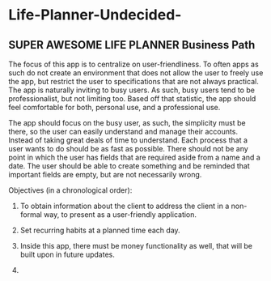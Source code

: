 # Life-Planner-Undecided-
SUPER AWESOME LIFE PLANNER
Business Path
---------------------------------------------------------------------------------------------------------------------

The focus of this app is to centralize on user-friendliness. To often apps as such do not create an environment that does not allow the user to freely use the app, but restrict the user to specifications that are not always practical. The app is naturally inviting to busy users. As such, busy users tend to be professionalist, but not limiting too. Based off that statistic, the app should feel comfortable for both, personal use, and a professional use. 

The app should focus on the busy user, as such, the simplicity must be there, so the user can easily understand and manage their accounts. Instead of taking great deals of time to understand. Each process that a user wants to do should be as fast as possible. There should not be any point in which the user has fields that are required aside from a name and a date. The user should be able to create something and be reminded that important fields are empty, but are not necessarily wrong. 

Objectives (in a chronological order):

1. To obtain information about the client to address the client in a non-formal way, to present as a user-friendly application. 

2. Set recurring habits at a planned time each day. 

3. Inside this app, there must be money functionality as well, that will be built upon in future updates. 

4. 


